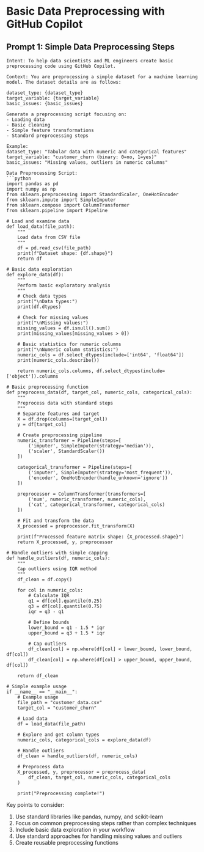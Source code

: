 # Basic Data Preprocessing with GitHub Copilot

## Prompt 1: Simple Data Preprocessing Steps
```
Intent: To help data scientists and ML engineers create basic preprocessing code using GitHub Copilot.

Context: You are preprocessing a simple dataset for a machine learning model. The dataset details are as follows:

dataset_type: {dataset_type}
target_variable: {target_variable}
basic_issues: {basic_issues}

Generate a preprocessing script focusing on:
- Loading data
- Basic cleaning
- Simple feature transformations
- Standard preprocessing steps

Example:
dataset_type: "Tabular data with numeric and categorical features"
target_variable: "customer_churn (binary: 0=no, 1=yes)"
basic_issues: "Missing values, outliers in numeric columns"

Data Preprocessing Script:
```python
import pandas as pd
import numpy as np
from sklearn.preprocessing import StandardScaler, OneHotEncoder
from sklearn.impute import SimpleImputer
from sklearn.compose import ColumnTransformer
from sklearn.pipeline import Pipeline

# Load and examine data
def load_data(file_path):
    """
    Load data from CSV file
    """
    df = pd.read_csv(file_path)
    print(f"Dataset shape: {df.shape}")
    return df

# Basic data exploration
def explore_data(df):
    """
    Perform basic exploratory analysis
    """
    # Check data types
    print("\nData types:")
    print(df.dtypes)
    
    # Check for missing values
    print("\nMissing values:")
    missing_values = df.isnull().sum()
    print(missing_values[missing_values > 0])
    
    # Basic statistics for numeric columns
    print("\nNumeric column statistics:")
    numeric_cols = df.select_dtypes(include=['int64', 'float64'])
    print(numeric_cols.describe())
    
    return numeric_cols.columns, df.select_dtypes(include=['object']).columns

# Basic preprocessing function
def preprocess_data(df, target_col, numeric_cols, categorical_cols):
    """
    Preprocess data with standard steps
    """
    # Separate features and target
    X = df.drop(columns=[target_col])
    y = df[target_col]
    
    # Create preprocessing pipeline
    numeric_transformer = Pipeline(steps=[
        ('imputer', SimpleImputer(strategy='median')), 
        ('scaler', StandardScaler())
    ])
    
    categorical_transformer = Pipeline(steps=[
        ('imputer', SimpleImputer(strategy='most_frequent')),
        ('encoder', OneHotEncoder(handle_unknown='ignore'))
    ])
    
    preprocessor = ColumnTransformer(transformers=[
        ('num', numeric_transformer, numeric_cols),
        ('cat', categorical_transformer, categorical_cols)
    ])
    
    # Fit and transform the data
    X_processed = preprocessor.fit_transform(X)
    
    print(f"Processed feature matrix shape: {X_processed.shape}")
    return X_processed, y, preprocessor

# Handle outliers with simple capping
def handle_outliers(df, numeric_cols):
    """
    Cap outliers using IQR method
    """
    df_clean = df.copy()
    
    for col in numeric_cols:
        # Calculate IQR
        q1 = df[col].quantile(0.25)
        q3 = df[col].quantile(0.75)
        iqr = q3 - q1
        
        # Define bounds
        lower_bound = q1 - 1.5 * iqr
        upper_bound = q3 + 1.5 * iqr
        
        # Cap outliers
        df_clean[col] = np.where(df[col] < lower_bound, lower_bound, df[col])
        df_clean[col] = np.where(df[col] > upper_bound, upper_bound, df[col])
    
    return df_clean

# Simple example usage
if __name__ == "__main__":
    # Example usage
    file_path = "customer_data.csv"
    target_col = "customer_churn"
    
    # Load data
    df = load_data(file_path)
    
    # Explore and get column types
    numeric_cols, categorical_cols = explore_data(df)
    
    # Handle outliers
    df_clean = handle_outliers(df, numeric_cols)
    
    # Preprocess data
    X_processed, y, preprocessor = preprocess_data(
        df_clean, target_col, numeric_cols, categorical_cols
    )
    
    print("Preprocessing complete!")
```

Key points to consider:
1. Use standard libraries like pandas, numpy, and scikit-learn
2. Focus on common preprocessing steps rather than complex techniques
3. Include basic data exploration in your workflow
4. Use standard approaches for handling missing values and outliers
5. Create reusable preprocessing functions